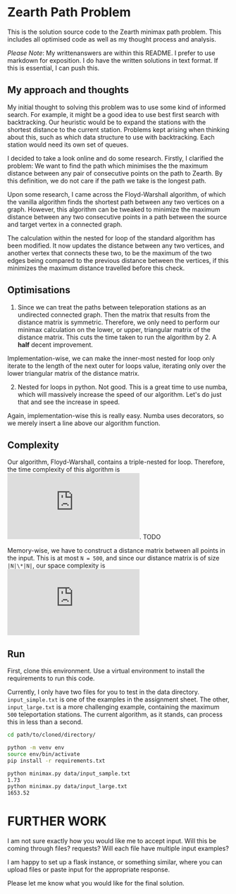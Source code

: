 # Zearth Path Problem

This is the solution source code to the Zearth minimax path problem. This includes all optimised code as well as my thought process and analysis.

*Please Note*: My writtenanswers are within this README. I prefer to use markdown for exposition. I do have the written solutions in text format. If this is essential, I can push this. 

## My approach and thoughts

My initial thought to solving this problem was to use some kind of informed search. For example, it might be a good idea to use best first search with backtracking. Our heuristic would be to expand the stations with the shortest distance to the current station. Problems kept arising when thinking about this, such as which data structure to use with backtracking. Each station would need its own set of queues. 

I decided to take a look online and do some research. Firstly, I clarified the problem: We want to find the path which minimises the the maximum distance between any pair of consecutive points on the path to Zearth. By this definition, we do not care if the path we take is the longest path.

Upon some research, I came across the Floyd-Warshall algorithm, of which the vanilla algorithm finds the shortest path between any two vertices on a graph. However, this algorithm can be tweaked to minimize the maximum distance between any two consecutive points in a path between the source and target vertex in a connected graph.

The calculation within the nested for loop of the standard algorithm has been modified. It now updates the distance between any two vertices, and another vertex that connects these two, to be the maximum of the two edges being compared to the previous distance between the vertices, if this minimizes the maximum distance travelled before this check.

## Optimisations

1. Since we can treat the paths between teleporation stations as an undirected connected graph. Then the matrix that results from the distance matrix is symmetric. Therefore, we only need to perform our minimax calculation on the lower, or upper, triangular matrix of the distance matrix. This cuts the time taken to run the algorithm by 2. A **half** decent improvement.

Implementation-wise, we can make the inner-most nested for loop only iterate to the length of the next outer for loops value, iterating only over the lower triangular matrix of the distance matrix.

2. Nested for loops in python. Not good. This is a great time to use numba, which will massively increase the speed of our algorithm. Let's do just that and see the increase in speed.

Again, implementation-wise this is really easy. Numba uses decorators, so we merely insert a line above our algorithm function.

## Complexity

Our algorithm, Floyd-Warshall, contains a triple-nested for loop. Therefore, the time complexity of this algorithm is
![](https://latex.codecogs.com/gif.latex?O%28n%5E%7B3%7D%29). TODO

Memory-wise, we have to construct a distance matrix between all points in the input. This is at most `N = 500`, and since our distance matrix is of size `|N|\*|N|`, our space complexity is 
![](https://latex.codecogs.com/gif.latex?O%28n%5E2%29)

## Run

First, clone this environment.
Use a virtual environment to install the requirements to run this code.

Currently, I only have two files for you to test in the data directory. `input_simple.txt` is one of the examples in the assignment sheet. The other, `input_large.txt` is a more challenging example, containing the maximum `500` teleportation stations. The current algorithm, as it stands, can process this in less than a second.

```bash
cd path/to/cloned/directory/

python -m venv env
source env/bin/activate
pip install -r requirements.txt

python minimax.py data/input_sample.txt
1.73
python minimax.py data/input_large.txt
1653.52
```

# FURTHER WORK

I am not sure exactly how you would like me to accept input. Will this be coming through files? requests? Will each file have multiple input examples?

I am happy to set up a flask instance, or something similar, where you can upload files or paste input for the appropriate response.

Please let me know what you would like for the final solution.
